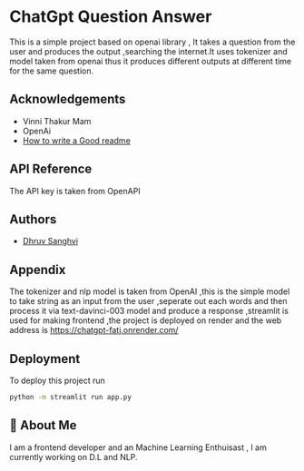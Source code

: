
# ChatGpt Question Answer

This is a simple project based on openai library , It takes a question from the user and produces the output ,searching the internet.It uses tokenizer and model taken from openai thus it produces different outputs at different time for the same question.

## Acknowledgements

 - Vinni Thakur Mam
 - OpenAi
 - [How to write a Good readme](https://bulldogjob.com/news/449-how-to-write-a-good-readme-for-your-github-project)


## API Reference

The API key is taken from OpenAPI


## Authors

- [Dhruv Sanghvi](https://github.com/DhruvSanghvi2002)


## Appendix

The tokenizer and nlp model is taken from OpenAI ,this is the simple model to take string as an input from the user ,seperate out each words and then process it via text-davinci-003 model and produce a response ,streamlit is used for making frontend ,the project is deployed on render and the web address is
https://chatgpt-fatj.onrender.com/


## Deployment

To deploy this project run

```bash
python -m streamlit run app.py
```


## 🚀 About Me
 I am a frontend developer and an Machine Learning Enthuisast , I am currently working on D.L and NLP.

